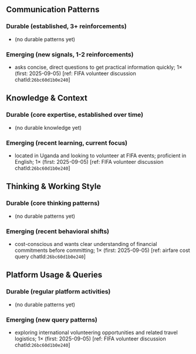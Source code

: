 ## Communication Patterns
### Durable (established, 3+ reinforcements)
- (no durable patterns yet)

### Emerging (new signals, 1-2 reinforcements)
- asks concise, direct questions to get practical information quickly; 1× (first: 2025-09-05) [ref: FIFA volunteer discussion chatId:`26bc60d1b0e240`]

## Knowledge & Context
### Durable (core expertise, established over time)
- (no durable knowledge yet)

### Emerging (recent learning, current focus)
- located in Uganda and looking to volunteer at FIFA events; proficient in English; 1× (first: 2025-09-05) [ref: FIFA volunteer discussion chatId:`26bc60d1b0e240`]

## Thinking & Working Style
### Durable (core thinking patterns)
- (no durable patterns yet)

### Emerging (recent behavioral shifts)
- cost-conscious and wants clear understanding of financial commitments before committing; 1× (first: 2025-09-05) [ref: airfare cost query chatId:`26bc60d1b0e240`]

## Platform Usage & Queries
### Durable (regular platform activities)
- (no durable patterns yet)

### Emerging (new query patterns)
- exploring international volunteering opportunities and related travel logistics; 1× (first: 2025-09-05) [ref: FIFA volunteer discussion chatId:`26bc60d1b0e240`]